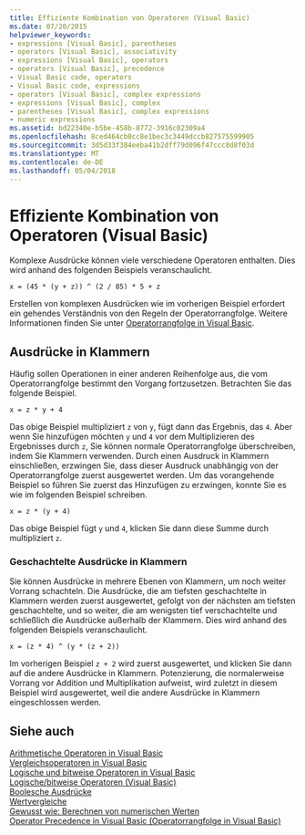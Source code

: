 ```yaml
---
title: Effiziente Kombination von Operatoren (Visual Basic)
ms.date: 07/20/2015
helpviewer_keywords:
- expressions [Visual Basic], parentheses
- operators [Visual Basic], associativity
- expressions [Visual Basic], operators
- operators [Visual Basic], precedence
- Visual Basic code, operators
- Visual Basic code, expressions
- operators [Visual Basic], complex expressions
- expressions [Visual Basic], complex
- parentheses [Visual Basic], complex expressions
- numeric expressions
ms.assetid: bd22340e-b5be-458b-8772-3916c02309a4
ms.openlocfilehash: 8ced464cb0cc8e1bec3c3449dccb827575599905
ms.sourcegitcommit: 3d5d33f384eeba41b2dff79d096f47ccc8d8f03d
ms.translationtype: MT
ms.contentlocale: de-DE
ms.lasthandoff: 05/04/2018
---
```

# <a name="efficient-combination-of-operators-visual-basic"></a>Effiziente Kombination von Operatoren (Visual Basic)
Komplexe Ausdrücke können viele verschiedene Operatoren enthalten. Dies wird anhand des folgenden Beispiels veranschaulicht.  
  
 `x = (45 * (y + z)) ^ (2 / 85) * 5 + z`  
  
 Erstellen von komplexen Ausdrücken wie im vorherigen Beispiel erfordert ein gehendes Verständnis von den Regeln der Operatorrangfolge. Weitere Informationen finden Sie unter [Operatorrangfolge in Visual Basic](../../../../visual-basic/language-reference/operators/operator-precedence.md).  
  
## <a name="parenthetical-expressions"></a>Ausdrücke in Klammern  
 Häufig sollen Operationen in einer anderen Reihenfolge aus, die vom Operatorrangfolge bestimmt den Vorgang fortzusetzen. Betrachten Sie das folgende Beispiel.  
  
 `x = z * y + 4`  
  
 Das obige Beispiel multipliziert `z` von `y`, fügt dann das Ergebnis, das `4`. Aber wenn Sie hinzufügen möchten `y` und `4` vor dem Multiplizieren des Ergebnisses durch `z`, Sie können normale Operatorrangfolge überschreiben, indem Sie Klammern verwenden. Durch einen Ausdruck in Klammern einschließen, erzwingen Sie, dass dieser Ausdruck unabhängig von der Operatorrangfolge zuerst ausgewertet werden. Um das vorangehende Beispiel so führen Sie zuerst das Hinzufügen zu erzwingen, konnte Sie es wie im folgenden Beispiel schreiben.  
  
 `x = z * (y + 4)`  
  
 Das obige Beispiel fügt `y` und `4`, klicken Sie dann diese Summe durch multipliziert `z`.  
  
### <a name="nested-parenthetical-expressions"></a>Geschachtelte Ausdrücke in Klammern  
 Sie können Ausdrücke in mehrere Ebenen von Klammern, um noch weiter Vorrang schachteln. Die Ausdrücke, die am tiefsten geschachtelte in Klammern werden zuerst ausgewertet, gefolgt von der nächsten am tiefsten geschachtelte, und so weiter, die am wenigsten tief verschachtelte und schließlich die Ausdrücke außerhalb der Klammern. Dies wird anhand des folgenden Beispiels veranschaulicht.  
  
 `x = (z * 4) ^ (y * (z + 2))`  
  
 Im vorherigen Beispiel `z + 2` wird zuerst ausgewertet, und klicken Sie dann auf die andere Ausdrücke in Klammern. Potenzierung, die normalerweise Vorrang vor Addition und Multiplikation aufweist, wird zuletzt in diesem Beispiel wird ausgewertet, weil die andere Ausdrücke in Klammern eingeschlossen werden.  
  
## <a name="see-also"></a>Siehe auch  
 [Arithmetische Operatoren in Visual Basic](../../../../visual-basic/programming-guide/language-features/operators-and-expressions/arithmetic-operators.md)  
 [Vergleichsoperatoren in Visual Basic](../../../../visual-basic/programming-guide/language-features/operators-and-expressions/comparison-operators.md)  
 [Logische und bitweise Operatoren in Visual Basic](../../../../visual-basic/programming-guide/language-features/operators-and-expressions/logical-and-bitwise-operators.md)  
 [Logische/bitweise Operatoren (Visual Basic)](../../../../visual-basic/language-reference/operators/logical-bitwise-operators.md)  
 [Boolesche Ausdrücke](../../../../visual-basic/programming-guide/language-features/operators-and-expressions/boolean-expressions.md)  
 [Wertvergleiche](../../../../visual-basic/programming-guide/language-features/operators-and-expressions/value-comparisons.md)  
 [Gewusst wie: Berechnen von numerischen Werten](../../../../visual-basic/programming-guide/language-features/operators-and-expressions/how-to-calculate-numeric-values.md)  
 [Operator Precedence in Visual Basic (Operatorrangfolge in Visual Basic)](../../../../visual-basic/language-reference/operators/operator-precedence.md)
